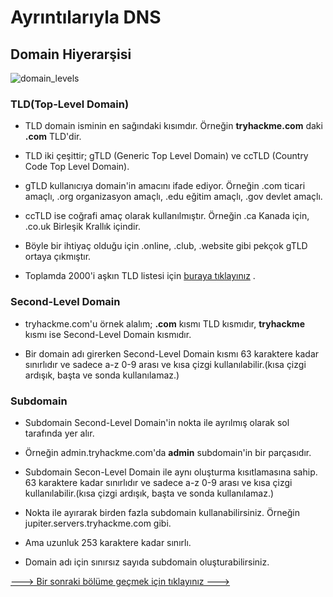 # Ayrıntılarıyla DNS
## Domain Hiyerarşisi

![domain_levels](https://user-images.githubusercontent.com/86947080/184388236-80bbe963-2ab0-4475-9559-32cfa4407c65.png)

### TLD(Top-Level Domain)
- TLD domain isminin en sağındaki kısımdır. Örneğin **tryhackme.com** daki **.com** TLD'dir.

- TLD iki çeşittir; gTLD (Generic Top Level Domain) ve ccTLD (Country Code Top Level Domain).

- gTLD kullanıcıya domain'in amacını ifade ediyor. Örneğin .com ticari amaçlı, .org organizasyon amaçlı, .edu eğitim amaçlı, .gov devlet amaçlı.

- ccTLD ise coğrafi amaç olarak kullanılmıştır. Örneğin .ca Kanada için, .co.uk Birleşik Krallık içindir.

- Böyle bir ihtiyaç olduğu için .online, .club, .website gibi pekçok gTLD ortaya çıkmıştır.

- Toplamda 2000'i aşkın TLD listesi için [buraya tıklayınız](https://data.iana.org/TLD/tlds-alpha-by-domain.txt) .

### Second-Level Domain
- tryhackme.com'u örnek alalım; **.com** kısmı TLD kısmıdır, **tryhackme** kısmı ise Second-Level Domain kısmıdır.

- Bir domain adı girerken Second-Level Domain kısmı 63 karaktere kadar sınırlıdır ve sadece a-z 0-9 arası ve kısa çizgi kullanılabilir.(kısa çizgi ardışık, başta ve sonda kullanılamaz.) 

### Subdomain
- Subdomain Second-Level Domain'in nokta ile ayrılmış olarak sol tarafında yer alır.

- Örneğin admin.tryhackme.com'da **admin** subdomain'in bir parçasıdır.

- Subdomain Secon-Level Domain ile aynı oluşturma kısıtlamasına sahip. 63 karaktere kadar sınırlıdır ve sadece a-z 0-9 arası ve kısa çizgi kullanılabilir.(kısa çizgi ardışık, başta ve sonda kullanılamaz.)

- Nokta ile ayırarak birden fazla subdomain kullanabilirsiniz. Örneğin jupiter.servers.tryhackme.com gibi.

- Ama uzunluk 253 karaktere kadar sınırlı.

- Domain adı için sınırsız sayıda subdomain oluşturabilirsiniz.

[---> Bir sonraki bölüme geçmek için tıklayınız --->](Record_Types.md)
